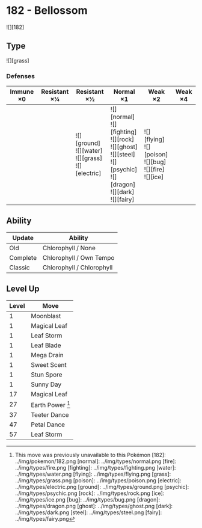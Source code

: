 # 182 - Bellossom
![][182]

## Type

![][grass]

### Defenses

Immune ×0 | Resistant ×¼ | Resistant ×½                                                 | Normal ×1                                                                                                                           | Weak ×2                                                             | Weak ×4
---       | ---          | ---                                                          | ---                                                                                                                                 | ---                                                                 | ---
&nbsp;    | &nbsp;       | ![][ground]<br>![][water]<br>![][grass]<br>![][electric]<br> | ![][normal]<br>![][fighting]<br>![][rock]<br>![][ghost]<br>![][steel]<br>![][psychic]<br>![][dragon]<br>![][dark]<br>![][fairy]<br> | ![][flying]<br>![][poison]<br>![][bug]<br>![][fire]<br>![][ice]<br> | &nbsp;

## Ability

Update   | Ability
---      | ---
Old      | Chlorophyll / None
Complete | Chlorophyll / Own Tempo
Classic  | Chlorophyll / Chlorophyll

## Level Up

Level | Move
---   | ---
1     | Moonblast
1     | Magical Leaf
1     | Leaf Storm
1     | Leaf Blade
1     | Mega Drain
1     | Sweet Scent
1     | Stun Spore
1     | Sunny Day
17    | Magical Leaf
27    | Earth Power [^1]
37    | Teeter Dance
47    | Petal Dance
57    | Leaf Storm

[^1]: This move was previously unavailable to this Pokémon
[182]: ../img/pokemon/182.png
[normal]: ../img/types/normal.png
[fire]: ../img/types/fire.png
[fighting]: ../img/types/fighting.png
[water]: ../img/types/water.png
[flying]: ../img/types/flying.png
[grass]: ../img/types/grass.png
[poison]: ../img/types/poison.png
[electric]: ../img/types/electric.png
[ground]: ../img/types/ground.png
[psychic]: ../img/types/psychic.png
[rock]: ../img/types/rock.png
[ice]: ../img/types/ice.png
[bug]: ../img/types/bug.png
[dragon]: ../img/types/dragon.png
[ghost]: ../img/types/ghost.png
[dark]: ../img/types/dark.png
[steel]: ../img/types/steel.png
[fairy]: ../img/types/fairy.png
